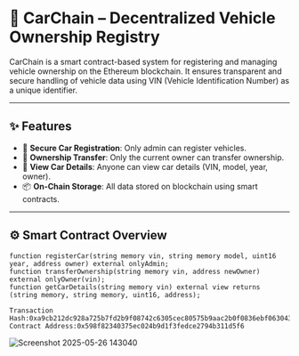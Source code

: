 # 🚗 CarChain – Decentralized Vehicle Ownership Registry

CarChain is a smart contract-based system for registering and managing vehicle ownership on the Ethereum blockchain. It ensures transparent and secure handling of vehicle data using VIN (Vehicle Identification Number) as a unique identifier.

---

## ✨ Features

- 🔐 **Secure Car Registration**: Only admin can register vehicles.
- 👤 **Ownership Transfer**: Only the current owner can transfer ownership.
- 🧾 **View Car Details**: Anyone can view car details (VIN, model, year, owner).
- 📦 **On-Chain Storage**: All data stored on blockchain using smart contracts.

---

## ⚙️ Smart Contract Overview

```solidity
function registerCar(string memory vin, string memory model, uint16 year, address owner) external onlyAdmin;
function transferOwnership(string memory vin, address newOwner) external onlyOwner(vin);
function getCarDetails(string memory vin) external view returns (string memory, string memory, uint16, address);

Transaction Hash:0xa9cb212dc928a725b7fd2b9f08742c6305cec80575b9aac2b0f0836ebf063043
Contract Address:0x598f82340375ec024b9d1f3fedce2794b311d5f6
```

![Screenshot 2025-05-26 143040](https://github.com/user-attachments/assets/a3c787e3-e614-4acf-8158-340f5e16168a)


